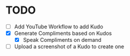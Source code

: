 # TODO
- [ ] Add YouTube Workflow to add Kudo
- [x] Generate Compliments based on Kudos
  - [x] Speak Compliments on demand
- [ ] Upload a screenshot of a Kudo to create one
